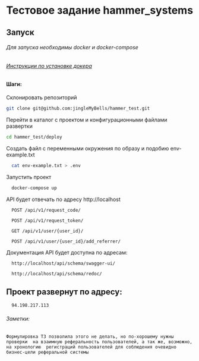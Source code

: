 # Тестовое задание hammer_systems

## Запуск

###### Для запуска необходимы docker и docker-compose
###### [Инструкции по установке докера](https://docs.docker.com/engine/install/)

#### Шаги:

Склонировать репозиторий
```bash
git clone git@github.com:jingleMyBells/hammer_test.git
```

Перейти в каталог с проектом и конфигурационными файлами развертки
```bash
cd hammer_test/deploy
```

Создать файл с переменными окружения по образу и подобию env-example.txt
```bash
  cat env-example.txt > .env
```

Запустить проект 
```bash
  docker-compose up
```

API будет отвечать по адресу http://localhost
```http
  POST /api/v1/request_code/
```
```http
  POST /api/v1/request_token/
```
```http
  GET /api/v1/user/{user_id}/
```
```http
  POST /api/v1/user/{user_id}/add_referrer/
```

Документация API будет доступна по адресам:
```http
  http://localhost/api/schema/swagger-ui/
```
```http
  http://localhost/api/schema/redoc/
```

## Проект развернут по адресу:
```http
  94.198.217.113
```


###### Заметки:

`Формулировка ТЗ позволила этого не делать, но по-хорошему нужны проверки 
на взаимную реферальность пользователей, а так же, возможно, на хронологию 
регистраций пользователей для соблюдения очевидно бизнес-цели реферальной системы`
